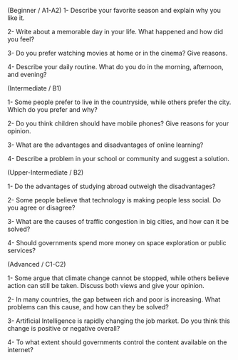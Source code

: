 (Beginner / A1-A2)
1- Describe your favorite season and explain why you like it.

2- Write about a memorable day in your life. What happened and how did you feel?

3- Do you prefer watching movies at home or in the cinema? Give reasons.

4- Describe your daily routine. What do you do in the morning, afternoon, and evening?

(Intermediate / B1)

1- Some people prefer to live in the countryside, while others prefer the city. Which do you prefer and why?

2- Do you think children should have mobile phones? Give reasons for your opinion.

3- What are the advantages and disadvantages of online learning?

4- Describe a problem in your school or community and suggest a solution.

(Upper-Intermediate / B2)

1- Do the advantages of studying abroad outweigh the disadvantages?

2- Some people believe that technology is making people less social. Do you agree or disagree?

3- What are the causes of traffic congestion in big cities, and how can it be solved?

4- Should governments spend more money on space exploration or public services?

(Advanced / C1-C2)

1- Some argue that climate change cannot be stopped, while others believe action can still be taken. Discuss both views and give your opinion.

2- In many countries, the gap between rich and poor is increasing. What problems can this cause, and how can they be solved?

3- Artificial Intelligence is rapidly changing the job market. Do you think this change is positive or negative overall?

4- To what extent should governments control the content available on the internet?
